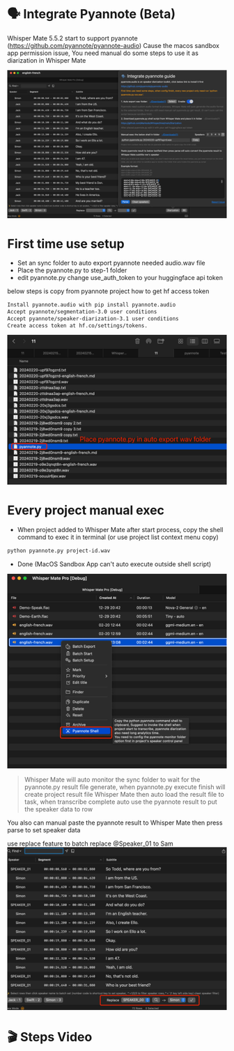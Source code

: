 # 🗣️ Integrate Pyannote (Beta)
Whisper Mate 5.5.2 start to support pyannote (https://github.com/pyannote/pyannote-audio)
Cause the macos sandbox app permission issue, You need manual do some steps to use it as diarization in Whisper Mate

![config](config.png)

# First time use setup
- Set an sync folder to auto export pyannote needed audio.wav file
- Place the pyannote.py to step-1 folder
- edit pyannote.py change use_auth_token to your huggingface api token

below steps is copy from pyannote project how to get hf access token
```
Install pyannote.audio with pip install pyannote.audio
Accept pyannote/segmentation-3.0 user conditions
Accept pyannote/speaker-diarization-3.1 user conditions
Create access token at hf.co/settings/tokens.
```


![pyannote](folder.png)


# Every project manual exec
- When project added to Whisper Mate after start process, copy the shell command to exec it in terminal (or use project list context menu copy)
```sh
python pyannote.py project-id.wav
```
- Done (MacOS Sandbox App can't auto execute outside shell script)

![copy shell](copyshell.png)

> Whisper Mate will auto monitor the sync folder to wait for the pyannote.py result file generate, when pyannote.py execute finish will create project result file
> Whisper Mate then auto load the result file to task, when transcribe complete auto use the pyannote result to put the speaker data to row

You also can manual paste the pyannote result to Whisper Mate then press parse to set speaker data


use replace feature to batch replace  @Speaker_01 to Sam 
![replace](replace.png)


# 🎬 Steps Video

